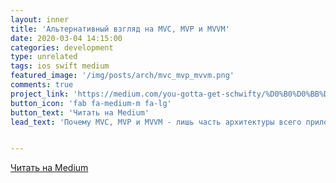 ```yaml
---
layout: inner
title: 'Альтернативный взгляд на MVC, MVP и MVVM'
date: 2020-03-04 14:15:00
categories: development
type: unrelated
tags: ios swift medium
featured_image: '/img/posts/arch/mvc_mvp_mvvm.png'
comments: true
project_link: 'https://medium.com/you-gotta-get-schwifty/%D0%B0%D0%BB%D1%8C%D1%82%D0%B5%D1%80%D0%BD%D0%B0%D1%82%D0%B8%D0%B2%D0%BD%D1%8B%D0%B9-%D0%B2%D0%B7%D0%B3%D0%BB%D1%8F%D0%B4-%D0%BD%D0%B0-mvc-mvp-%D0%B8-mvvm-389841cefa70'
button_icon: 'fab fa-medium-m fa-lg'
button_text: 'Читать на Medium'
lead_text: 'Почему MVC, MVP и MVVM - лишь часть архитектуры всего приложения'


---
```


[Читать на Medium](https://medium.com/you-gotta-get-schwifty/%D0%B0%D0%BB%D1%8C%D1%82%D0%B5%D1%80%D0%BD%D0%B0%D1%82%D0%B8%D0%B2%D0%BD%D1%8B%D0%B9-%D0%B2%D0%B7%D0%B3%D0%BB%D1%8F%D0%B4-%D0%BD%D0%B0-mvc-mvp-%D0%B8-mvvm-389841cefa70)
